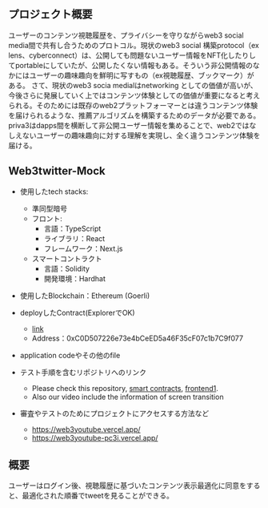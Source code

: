 ## プロジェクト概要
ユーザーのコンテンツ視聴履歴を、プライバシーを守りながらweb3 social media間で共有し合うためのプロトコル。現状のweb3 social 構築protocol（ex lens、cyberconnect）は、公開しても問題ないユーザー情報をNFT化したりしてportableにしていたが、公開したくない情報もある。そういう非公開情報のなかにはユーザーの趣味趣向を鮮明に写すもの（ex視聴履歴、ブックマーク）がある。
さて、現状のweb3 socia medialはnetworking としての価値が高いが、今後さらに発展していく上ではコンテンツ体験としての価値が重要になると考えられる。そのためには既存のweb2プラットフォーマーとは違うコンテンツ体験を届けられるような、推薦アルゴリズムを構築するためのデータが必要である。priva3はdapps間を横断して非公開ユーザー情報を集めることで、web2ではなしえないユーザーの趣味趣向に対する理解を実現し、全く違うコンテンツ体験を届ける。

## Web3twitter-Mock
- 使用したtech stacks: 
  - 準同型暗号
  - フロント:
    - 言語：TypeScript
    - ライブラリ：React
    - フレームワーク：Next.js
  - スマートコントラクト
    - 言語：Solidity
    - 開発環境：Hardhat

- 使用したBlockchain：Ethereum (Goerli)
- deployしたContract(ExplorerでOK)
  - [link](https://goerli.etherscan.io/address/0xC0D507226e73e4bCeED5a46F35cF07c1b7C9f077)
  - Address：0xC0D507226e73e4bCeED5a46F35cF07c1b7C9f077
- application codeやその他のfile
- テスト手順を含むリポジトリへのリンク
  - Please check this repository, [smart contracts](https://github.com/matsutakk/SecureDataCollect-), [frontend1](https://github.com/matsutakk/web3youtube). 
  - Also our video include the information of screen transition

- 審査やテストのためにプロジェクトにアクセスする方法など
  - https://web3youtube.vercel.app/
  - https://web3youtube-pc3i.vercel.app/
  

## 概要
ユーザーはログイン後、視聴履歴に基づいたコンテンツ表示最適化に同意をすると、最適化された順番でtweetを見ることができる。
